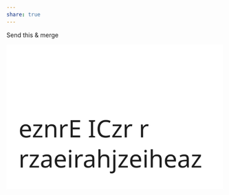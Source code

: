 ```yaml
---
share: true
---
```



Send this & merge

![Share this 2023-12-31 12.36.28.excalidraw](./image/Share%20this%202023-12-31%2012.36.28.svg)